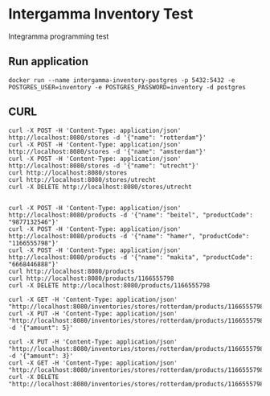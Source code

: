 # Intergamma Inventory Test

Integramma programming test 

## Run application

    docker run --name intergamma-inventory-postgres -p 5432:5432 -e POSTGRES_USER=inventory -e POSTGRES_PASSWORD=inventory -d postgres



## CURL

    curl -X POST -H 'Content-Type: application/json' http://localhost:8080/stores -d '{"name": "rotterdam"}'
    curl -X POST -H 'Content-Type: application/json' http://localhost:8080/stores -d '{"name": "amsterdam"}'
    curl -X POST -H 'Content-Type: application/json' http://localhost:8080/stores -d '{"name": "utrecht"}'
    curl http://localhost:8080/stores
    curl http://localhost:8080/stores/utrecht
    curl -X DELETE http://localhost:8080/stores/utrecht
    
    
    curl -X POST -H 'Content-Type: application/json' http://localhost:8080/products -d '{"name": "beitel", "productCode": "9877132546"}'
    curl -X POST -H 'Content-Type: application/json' http://localhost:8080/products -d '{"name": "hamer", "productCode": "1166555798"}'
    curl -X POST -H 'Content-Type: application/json' http://localhost:8080/products -d '{"name": "makita", "productCode": "6668446888"}'
    curl http://localhost:8080/products
    curl http://localhost:8080/products/1166555798
    curl -X DELETE http://localhost:8080/products/1166555798
    
    curl -X GET -H 'Content-Type: application/json' "http://localhost:8080/inventories/stores/rotterdam/products/1166555798"
    curl -X PUT -H 'Content-Type: application/json' "http://localhost:8080/inventories/stores/rotterdam/products/1166555798" -d '{"amount": 5}'
    
    curl -X PUT -H 'Content-Type: application/json' "http://localhost:8080/inventories/stores/rotterdam/products/1166555798/reservations/kees" -d '{"amount": 3}'
    curl -X GET -H 'Content-Type: application/json' "http://localhost:8080/inventories/stores/rotterdam/products/1166555798"
    curl -X DELETE  "http://localhost:8080/inventories/stores/rotterdam/products/1166555798/reservations/kees"